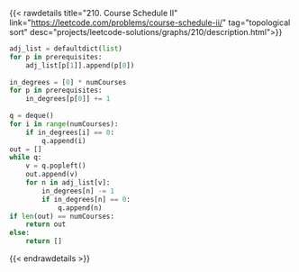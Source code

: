 {{< rawdetails title="210. Course Schedule II" link="https://leetcode.com/problems/course-schedule-ii/" tag="topological sort"
	desc="projects/leetcode-solutions/graphs/210/description.html">}}

```python
adj_list = defaultdict(list)
for p in prerequisites:
    adj_list[p[1]].append(p[0])
        
in_degrees = [0] * numCourses
for p in prerequisites:
    in_degrees[p[0]] += 1
        
q = deque()
for i in range(numCourses):
    if in_degrees[i] == 0:
        q.append(i)
out = []
while q:
    v = q.popleft()
    out.append(v)
    for n in adj_list[v]:
        in_degrees[n] -= 1
        if in_degrees[n] == 0:
            q.append(n)
if len(out) == numCourses:
    return out
else:
    return []
```

{{< endrawdetails >}}

